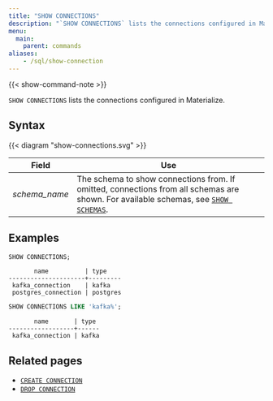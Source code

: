 ```yaml
---
title: "SHOW CONNECTIONS"
description: "`SHOW CONNECTIONS` lists the connections configured in Materialize."
menu:
  main:
    parent: commands
aliases:
    - /sql/show-connection
---
```


{{< show-command-note >}}

`SHOW CONNECTIONS` lists the connections configured in Materialize.

## Syntax

{{< diagram "show-connections.svg" >}}

Field                | Use
---------------------|-----
_schema&lowbar;name_ | The schema to show connections from. If omitted, connections from all schemas are shown. For available schemas, see [`SHOW SCHEMAS`](../show-schemas).

## Examples

```sql
SHOW CONNECTIONS;
```

```nofmt
       name          | type
---------------------+---------
 kafka_connection    | kafka
 postgres_connection | postgres
```

```sql
SHOW CONNECTIONS LIKE 'kafka%';
```

```nofmt
       name       | type
------------------+------
 kafka_connection | kafka
```


## Related pages

- [`CREATE CONNECTION`](../create-connection)
- [`DROP CONNECTION`](../drop-connection)
